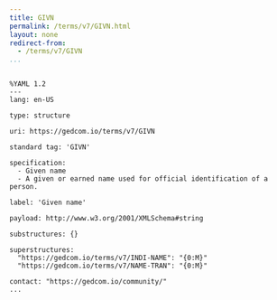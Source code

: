```yaml
---
title: GIVN
permalink: /terms/v7/GIVN.html
layout: none
redirect-from:
  - /terms/v7/GIVN
...
```


```

%YAML 1.2
---
lang: en-US

type: structure

uri: https://gedcom.io/terms/v7/GIVN

standard tag: 'GIVN'

specification:
  - Given name
  - A given or earned name used for official identification of a person.

label: 'Given name'

payload: http://www.w3.org/2001/XMLSchema#string

substructures: {}

superstructures:
  "https://gedcom.io/terms/v7/INDI-NAME": "{0:M}"
  "https://gedcom.io/terms/v7/NAME-TRAN": "{0:M}"

contact: "https://gedcom.io/community/"
...

```
